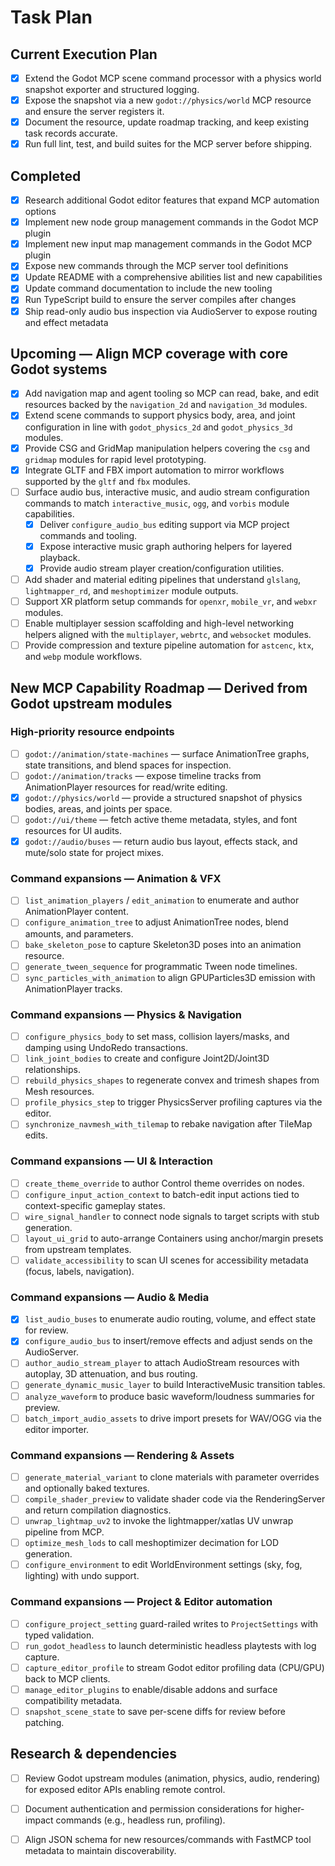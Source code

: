 # Task Plan

## Current Execution Plan
- [x] Extend the Godot MCP scene command processor with a physics world snapshot exporter and structured logging.
- [x] Expose the snapshot via a new `godot://physics/world` MCP resource and ensure the server registers it.
- [x] Document the resource, update roadmap tracking, and keep existing task records accurate.
- [x] Run full lint, test, and build suites for the MCP server before shipping.

## Completed
- [x] Research additional Godot editor features that expand MCP automation options
- [x] Implement new node group management commands in the Godot MCP plugin
- [x] Implement new input map management commands in the Godot MCP plugin
- [x] Expose new commands through the MCP server tool definitions
- [x] Update README with a comprehensive abilities list and new capabilities
- [x] Update command documentation to include the new tooling
- [x] Run TypeScript build to ensure the server compiles after changes
- [x] Ship read-only audio bus inspection via AudioServer to expose routing and effect metadata

## Upcoming — Align MCP coverage with core Godot systems
- [x] Add navigation map and agent tooling so MCP can read, bake, and edit resources backed by the `navigation_2d` and `navigation_3d` modules.
- [x] Extend scene commands to support physics body, area, and joint configuration in line with `godot_physics_2d` and `godot_physics_3d` modules.
- [x] Provide CSG and GridMap manipulation helpers covering the `csg` and `gridmap` modules for rapid level prototyping.
- [x] Integrate GLTF and FBX import automation to mirror workflows supported by the `gltf` and `fbx` modules.
- [ ] Surface audio bus, interactive music, and audio stream configuration commands to match `interactive_music`, `ogg`, and `vorbis` module capabilities.
  - [x] Deliver `configure_audio_bus` editing support via MCP project commands and tooling.
  - [x] Expose interactive music graph authoring helpers for layered playback.
  - [x] Provide audio stream player creation/configuration utilities.
- [ ] Add shader and material editing pipelines that understand `glslang`, `lightmapper_rd`, and `meshoptimizer` module outputs.
- [ ] Support XR platform setup commands for `openxr`, `mobile_vr`, and `webxr` modules.
- [ ] Enable multiplayer session scaffolding and high-level networking helpers aligned with the `multiplayer`, `webrtc`, and `websocket` modules.
- [ ] Provide compression and texture pipeline automation for `astcenc`, `ktx`, and `webp` module workflows.

## New MCP Capability Roadmap — Derived from Godot upstream modules
### High-priority resource endpoints
- [ ] `godot://animation/state-machines` — surface AnimationTree graphs, state transitions, and blend spaces for inspection.
- [ ] `godot://animation/tracks` — expose timeline tracks from AnimationPlayer resources for read/write editing.
- [x] `godot://physics/world` — provide a structured snapshot of physics bodies, areas, and joints per space.
- [ ] `godot://ui/theme` — fetch active theme metadata, styles, and font resources for UI audits.
- [x] `godot://audio/buses` — return audio bus layout, effects stack, and mute/solo state for project mixes.

### Command expansions — Animation & VFX
- [ ] `list_animation_players` / `edit_animation` to enumerate and author AnimationPlayer content.
- [ ] `configure_animation_tree` to adjust AnimationTree nodes, blend amounts, and parameters.
- [ ] `bake_skeleton_pose` to capture Skeleton3D poses into an animation resource.
- [ ] `generate_tween_sequence` for programmatic Tween node timelines.
- [ ] `sync_particles_with_animation` to align GPUParticles3D emission with AnimationPlayer tracks.

### Command expansions — Physics & Navigation
- [ ] `configure_physics_body` to set mass, collision layers/masks, and damping using UndoRedo transactions.
- [ ] `link_joint_bodies` to create and configure Joint2D/Joint3D relationships.
- [ ] `rebuild_physics_shapes` to regenerate convex and trimesh shapes from Mesh resources.
- [ ] `profile_physics_step` to trigger PhysicsServer profiling captures via the editor.
- [ ] `synchronize_navmesh_with_tilemap` to rebake navigation after TileMap edits.

### Command expansions — UI & Interaction
- [ ] `create_theme_override` to author Control theme overrides on nodes.
- [ ] `configure_input_action_context` to batch-edit input actions tied to context-specific gameplay states.
- [ ] `wire_signal_handler` to connect node signals to target scripts with stub generation.
- [ ] `layout_ui_grid` to auto-arrange Containers using anchor/margin presets from upstream templates.
- [ ] `validate_accessibility` to scan UI scenes for accessibility metadata (focus, labels, navigation).

### Command expansions — Audio & Media
- [x] `list_audio_buses` to enumerate audio routing, volume, and effect state for review.
- [x] `configure_audio_bus` to insert/remove effects and adjust sends on the AudioServer.
- [ ] `author_audio_stream_player` to attach AudioStream resources with autoplay, 3D attenuation, and bus routing.
- [ ] `generate_dynamic_music_layer` to build InteractiveMusic transition tables.
- [ ] `analyze_waveform` to produce basic waveform/loudness summaries for preview.
- [ ] `batch_import_audio_assets` to drive import presets for WAV/OGG via the editor importer.

### Command expansions — Rendering & Assets
- [ ] `generate_material_variant` to clone materials with parameter overrides and optionally baked textures.
- [ ] `compile_shader_preview` to validate shader code via the RenderingServer and return compilation diagnostics.
- [ ] `unwrap_lightmap_uv2` to invoke the lightmapper/xatlas UV unwrap pipeline from MCP.
- [ ] `optimize_mesh_lods` to call meshoptimizer decimation for LOD generation.
- [ ] `configure_environment` to edit WorldEnvironment settings (sky, fog, lighting) with undo support.

### Command expansions — Project & Editor automation
- [ ] `configure_project_setting` guard-railed writes to `ProjectSettings` with typed validation.
- [ ] `run_godot_headless` to launch deterministic headless playtests with log capture.
- [ ] `capture_editor_profile` to stream Godot editor profiling data (CPU/GPU) back to MCP clients.
- [ ] `manage_editor_plugins` to enable/disable addons and surface compatibility metadata.
- [ ] `snapshot_scene_state` to save per-scene diffs for review before patching.

## Research & dependencies
- [ ] Review Godot upstream modules (animation, physics, audio, rendering) for exposed editor APIs enabling remote control.
- [ ] Document authentication and permission considerations for higher-impact commands (e.g., headless run, profiling).
- [ ] Align JSON schema for new resources/commands with FastMCP tool metadata to maintain discoverability.

